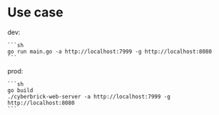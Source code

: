 # Use case

dev:

    ```sh
    go run main.go -a http://localhost:7999 -g http://localhost:8080
    ```

prod:

    ```sh
    go build
    ./cyberbrick-web-server -a http://localhost:7999 -g http://localhost:8080
    ```
